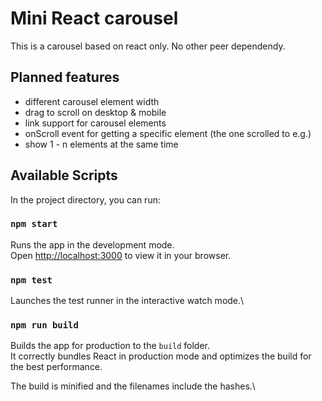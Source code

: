 # Mini React carousel
This is a carousel based on react only.
No other peer dependendy.

## Planned features
- different carousel element width
- drag to scroll on desktop & mobile
- link support for carousel elements
- onScroll event for getting a specific element (the one scrolled to e.g.)
- show 1 - n elements at the same time

## Available Scripts

In the project directory, you can run:

### `npm start`

Runs the app in the development mode.\
Open [http://localhost:3000](http://localhost:3000) to view it in your browser.

### `npm test`

Launches the test runner in the interactive watch mode.\

### `npm run build`

Builds the app for production to the `build` folder.\
It correctly bundles React in production mode and optimizes the build for the best performance.

The build is minified and the filenames include the hashes.\
